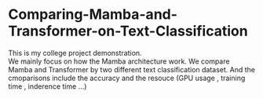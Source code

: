 # Comparing-Mamba-and-Transformer-on-Text-Classification
This is my college project demonstration.  
We mainly focus on how the Mamba architecture work.
We compare Mamba and Transformer by two different text classification dataset.
And the cmoparisons include the accuracy and the resouce (GPU usage , training time , inderence time ...)
